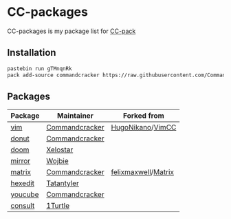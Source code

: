 # CC-packages

CC-packages is my package list for [CC-pack](https://github.com/Commandcracker/CC-pack)

## Installation

```bash
pastebin run gTMnqnRk
pack add-source commandcracker https://raw.githubusercontent.com/Commandcracker/CC-packages/master/pack.json
```

## Packages

| Package                                                                        | Maintainer                                          | Forked from                                                                                 |
|--------------------------------------------------------------------------------|-----------------------------------------------------|---------------------------------------------------------------------------------------------|
| [vim](https://github.com/Commandcracker/VimCC)                                 | [Commandcracker](https://github.com/Commandcracker) | [HugoNikano](https://github.com/HugoNikanor)/[VimCC](https://github.com/HugoNikanor/VimCC)  |
| [donut](https://github.com/Commandcracker/CC-spinning-donut)                   | [Commandcracker](https://github.com/Commandcracker) |                                                                                             |
| [doom](https://github.com/Xelostar/CCDoom)                                     | [Xelostar](https://github.com/Xelostar)             |                                                                                             |
| [mirror](https://pastebin.com/DW3LCC3L)                                        | [Wojbie](https://pastebin.com/u/Wojbie)             |                                                                                             |
| [matrix](https://github.com/Commandcracker/CC-packages/blob/master/matrix.lua) | [Commandcracker](https://github.com/Commandcracker) | [felixmaxwell](https://pastebin.com/u/felixmaxwell)/[Matrix](https://pastebin.com/KQjmtASU) |
| [hexedit](https://pastebin.com/H7uig1Yi)                                       | [Tatantyler](https://pastebin.com/u/Tatantyler)     |                                                                                             |
| [youcube](https://github.com/Commandcracker/YouCube)                           | [Commandcracker](https://github.com/Commandcracker) |                                                                                             |
| [consult](https://github.com/1Turtle/CONSULT)                                  | [1Turtle](https://github.com/1Turtle)               |                                                                                             |
